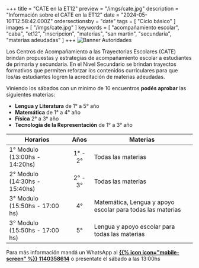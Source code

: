 +++
title = "CATE en la ET12"
preview = "/imgs/cate.jpg"
description = "Información sobre el CATE en la ET12"
date = "2024-05-10T12:58:42.000Z"
ordersectionsby = "date"
tags = [ "Ciclo básico" ]
images = [ "/imgs/cate.jpg" ]
keywords = [
  "acompañamiento escolar",
  "caba",
  "et12",
  "inscripcion",
  "materias",
  "san martin",
  "secundaria",
  "materias adeudadas"
]
+++
![Banner Autoridades](/imgs/cate.jpg?height=250px&lightbox=false)


Los Centros de Acompañamiento a las Trayectorias Escolares (CATE) brindan propuestas y estrategias de acompañamiento escolar a estudiantes de primaria y secundaria. En el Nivel Secundario se brindan trayectos formativos que permiten reforzar los contenidos curriculares para que los/as estudiantes logren la acreditación de materias adeudadas.

Viniendo los sábados con un mínimo de 10 encuentros **podés aprobar** las siguientes materias:

- **Lengua y Literatura** de 1° a 5° año
- **Matemática** de 1° a 4° año
- **Física** 2° a 3° año
- **Tecnología de la Representación** de 1° a 3° año

| Horarios                      | Años     | Materias                                                     |
|-------------------------------|:--------:|--------------------------------------------------------------|
| 1° Modulo (13:00hs - 14:20hs) | 1° - 2°  | Todas las materias                                           |
| 2° Modulo (14:30hs - 15:40hs) | 2° - 3°  | Todas las materias                                           |
| 3° Modulo (15:50hs - 17:00 hs)| 4°       |  Matemática, Lengua y apoyo escolar para todas las materias  |
| 3° Modulo (15:50hs - 17:00 hs)| 5°       | Lengua y apoyo escolar para todas las materias               |


Para más información mandá un WhatsApp al **[{{% icon icon="mobile-screen" %}} 1140358614](https://api.whatsapp.com/send?phone=++5491140358614&text=Hola!%20Quiero%20saber%20m%C3%A1s%20informaci%C3%B3n%20sobre%20el%20CATE%20)** o presentate el sábado a las 13:00hs
